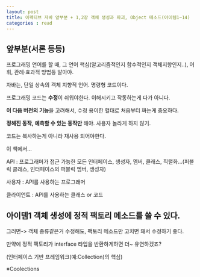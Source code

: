 ```yaml
---
layout: post
title: 이펙티브 자바 앞부분 + 1,2장 객체 생성과 파괴, Object 메소드(아이템1~14)
categories : read
---
```


## 앞부분(서론 등등)


프로그래밍 언어를 할 때, 그 언어 핵심(알고리즘적인지 함수적인지 객체지향인지..), 어휘, 관례·효과적 방법등 알아야.

자바는, 단일 상속의 객체 지향적 언어. 명령형 코드이다.



프로그래밍 코드는 **수정**이 쉬워야한다. 이해시키고 작동하는게 다가 아니다.

**이 다음 버전의 기능**을 고려해서, 수정 용이한 혈태로 처음부터 짜는게 중요하다.


**정해진 동작, 예측할 수 있는 동작만** 해야. 사용자 놀라게 하지 않기.

코드는 복사하는게 아니라 재사용 되어야한다.


이 책에서...

API
: 프로그래머가 접근 가능한 모든 인터페이스, 생성자, 멤버, 클래스, 직렬화...(퍼블릭 클래스, 인터페이스의 퍼블릭 멤버, 생성자)

사용자
: API를 사용하는 프로그래머

클라이언트
: API를 사용하는 클래스 or 코드



## 아이템1 객체 생성에 정적 팩토리 메소드를 쓸 수 있다.


그러면-> 객체 종류같은거 수정해도, 팩토리 메소드만 고치면 돼서 수정하기 좋다.

만약에 정적 팩토리가 interface 타입을 반환하게하면 더~ 유연하겠죠? 

(인터페이스 기반 프레임워크(예:Collection)의 핵심)

※Coolections



